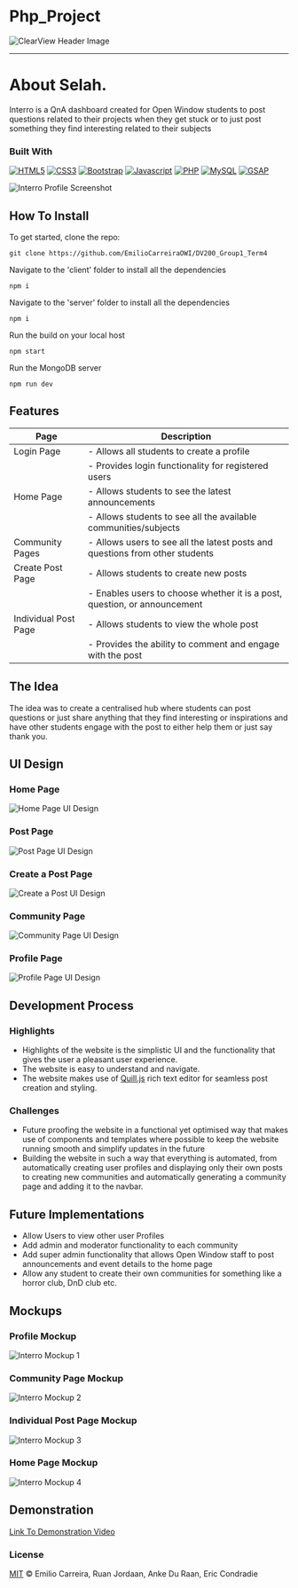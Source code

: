# Php_Project

![ClearView Header Image](./htdocs/ChurchWeb/assets/images/ss.svg)

---

# About Selah.

Interro is a QnA dashboard created for Open Window students to post questions related to their projects when they get stuck or to just post something they find interesting related to their subjects

### Built With

[![HTML5](https://img.shields.io/badge/HTML5-E34F26?style=for-the-badge&logo=html5&logoColor=white)](https://www.w3.org/html/)
[![CSS3](https://img.shields.io/badge/CSS3-1572B6?style=for-the-badge&logo=css3&logoColor=white)](https://www.w3.org/Style/CSS/Overview.en.html)
[![Bootstrap](https://img.shields.io/badge/Bootstrap-563D7C?style=for-the-badge&logo=bootstrap&logoColor=white)](https://getbootstrap.com/)
[![Javascript](https://img.shields.io/badge/JavaScript-323330?style=for-the-badge&logo=javascript&logoColor=F7DF1E)](https://www.javascript.com/)
[![PHP](https://img.shields.io/badge/PHP-8.0-777BB4?style=for-the-badge&logo=php&logoColor=white)](https://www.php.net/)
[![MySQL](https://img.shields.io/badge/MySQL-005C84?style=for-the-badge&logo=mysql&logoColor=white)](https://www.mysql.com/)
[![GSAP](https://img.shields.io/badge/GSAP-88CCFF?style=for-the-badge&logo=gsap&logoColor=black)](https://greensock.com/gsap/)

![Interro Profile Screenshot](<./htdocs/ChurchWeb/assets/images/splash%20(2).png>)

## How To Install

To get started, clone the repo:

```
git clone https://github.com/EmilioCarreiraOWI/DV200_Group1_Term4
```

Navigate to the 'client' folder to install all the dependencies

```
npm i
```

Navigate to the 'server' folder to install all the dependencies

```
npm i
```

Run the build on your local host

```
npm start
```

Run the MongoDB server

```
npm run dev
```

## Features

| Page                 | Description                                                                  |
| -------------------- | ---------------------------------------------------------------------------- |
| Login Page           | - Allows all students to create a profile                                    |
|                      | - Provides login functionality for registered users                          |
| Home Page            | - Allows students to see the latest announcements                            |
|                      | - Allows students to see all the available communities/subjects              |
| Community Pages      | - Allows users to see all the latest posts and questions from other students |
| Create Post Page     | - Allows students to create new posts                                        |
|                      | - Enables users to choose whether it is a post, question, or announcement    |
| Individual Post Page | - Allows students to view the whole post                                     |
|                      | - Provides the ability to comment and engage with the post                   |

## The Idea

The idea was to create a centralised hub where students can post questions or just share anything that they find interesting or inspirations and have other students engage with the post to either help them or just say thank you.

## UI Design

### Home Page

![Home Page UI Design](https://github.com/JugheadStudio/Github-assets/blob/main/Interro/Home%20Page.png?raw=true)

### Post Page

![Post Page UI Design](https://github.com/JugheadStudio/Github-assets/blob/main/Interro/Post%20Page.png?raw=true)

### Create a Post Page

![Create a Post UI Design](https://github.com/JugheadStudio/Github-assets/blob/main/Interro/Create%20a%20post.png?raw=true)

### Community Page

![Community Page UI Design](https://github.com/JugheadStudio/Github-assets/blob/main/Interro/Community.png?raw=true)

### Profile Page

![Profile Page UI Design](https://github.com/JugheadStudio/Github-assets/blob/main/Interro/Profile.png?raw=true)

## Development Process

### Highlights

- Highlights of the website is the simplistic UI and the functionality that gives the user a pleasant user experience.
- The website is easy to understand and navigate.
- The website makes use of [Quill.js](https://quilljs.com) rich text editor for seamless post creation and styling.

### Challenges

- Future proofing the website in a functional yet optimised way that makes use of components and templates where possible to keep the website running smooth and simplify updates in the future
- Building the website in such a way that everything is automated, from automatically creating user profiles and displaying only their own posts to creating new communities and automatically generating a community page and adding it to the navbar.

## Future Implementations

- Allow Users to view other user Profiles
- Add admin and moderator functionality to each community
- Add super admin functionality that allows Open Window staff to post announcements and event details to the home page
- Allow any student to create their own communities for something like a horror club, DnD club etc.

## Mockups

### Profile Mockup

![Interro Mockup 1](https://github.com/JugheadStudio/Github-assets/blob/main/Interro/1.jpg?raw=true)

### Community Page Mockup

![Interro Mockup 2](https://github.com/JugheadStudio/Github-assets/blob/main/Interro/2.jpg?raw=true)

### Individual Post Page Mockup

![Interro Mockup 3](https://github.com/JugheadStudio/Github-assets/blob/main/Interro/3.jpg?raw=true)

### Home Page Mockup

![Interro Mockup 4](https://github.com/JugheadStudio/Github-assets/blob/main/Interro/4.jpg?raw=true)

## Demonstration

[Link To Demonstration Video](https://drive.google.com/file/d/1HA6-BJldasGiRjYhBErdbAy9Jyi7NVxT/view?usp=sharing)

### License

[MIT](LICENSE) © Emilio Carreira, Ruan Jordaan, Anke Du Raan, Eric Condradie
